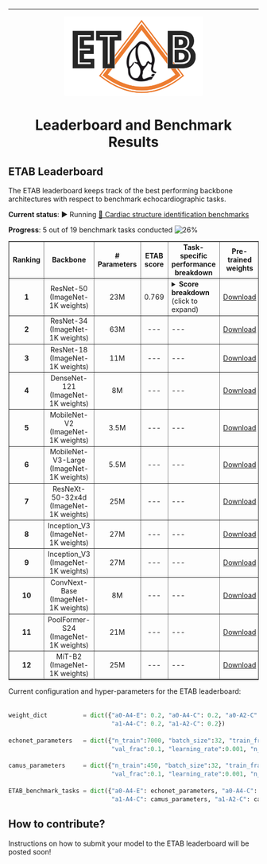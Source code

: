 ---------------

<p align="center">
  <img width="280" height="160" src="assets/etab_logo.png" />
</p>

<h1 align="center">
    <b> Leaderboard and Benchmark Results </b>
</h1>

## ETAB Leaderboard

The ETAB leaderboard keeps track of the best performing backbone architectures with respect to benchmark echocardiographic tasks. 

**Current status**: ▶ Running [🔴 Cardiac structure identification benchmarks](https://github.com/ahmedmalaa/ETAB/blob/main/docs/benchmark_tasks.md#benchmark-task-categorization-and-encoding) 

**Progress**: 5 out of 19 benchmark tasks conducted ![26%](https://progress-bar.dev/26)

<div align="center">
<table border="1">
 <tr>
  <td> <b> <div align="center"> Ranking                              </div> </b> </td>
  <td> <b> <div align="center"> Backbone                             </div> </b> </td>
  <td> <b> <div align="center"> # Parameters                         </div> </b> </td>
  <td> <b> <div align="center"> ETAB score                           </div> </b> </td>
  <td> <b> <div align="center"> Task-specific performance breakdown </div> </b> </td>
  <td> <b> <div align="center"> Pre-trained weights                  </div> </b> </td>
 </tr>
 <tr>
  <td> <b> <div align="center"> 1 </div> </b> </td>
  <td> <div align="center"> ResNet-50 <br> (ImageNet-1K weights) </div> </td>
  <td> <div align="center"> 23M </div> </td>
  <td> <div align="center"> 0.769 </div> </td>
  <td> <details>
  <summary><b>Score breakdown</b> (click to expand)</summary>
  &nbsp;
  <ul>
    <li> 🔴 a0-A4-E: 0.855 | weight: 0.2</li> 
    &nbsp;
    <li> 🔴 a0-A4-C: 0.820 | weight: 0.2</li>
    &nbsp;
    <li> 🔴 a0-A2-C: 0.822 | weight: 0.2</li> 
    &nbsp;
    <li> 🔴 a1-A4-C: 0.693 | weight: 0.2</li> 
    &nbsp;
    <li> 🔴 a1-A2-C: 0.656 | weight: 0.2</li> 
  </ul>

</details> </td> 
  <td> <div align="center"> <a href="https://pytorch.org/vision/main/models/generated/torchvision.models.resnet50.html">Download</a> </div> </td> 
 </tr>
 
 <tr>
  <td> <b> <div align="center"> 2 </div> </b> </td>
  <td> <div align="center"> ResNet-34 <br> (ImageNet-1K weights) </div> </td>
  <td> <div align="center"> 63M </div> </td>
  <td> <div align="center"> --- </div> </td>
  <td> --- </td> 
  <td> <div align="center"> <a href="https://pytorch.org/vision/main/models/generated/torchvision.models.resnet34.html">Download</a> </div> </td> 
 </tr>

 <tr>
  <td> <b> <div align="center"> 3 </div> </b> </td>
  <td> <div align="center"> ResNet-18 <br> (ImageNet-1K weights) </div> </td>
  <td> <div align="center"> 11M </div> </td>
  <td> <div align="center"> --- </div> </td>
  <td> --- </td> 
  <td> <div align="center"> <a href="https://pytorch.org/vision/main/models/generated/torchvision.models.resnet18.html">Download</a> </div> </td> 
 </tr>
 
 <tr>
  <td> <b> <div align="center"> 4 </div> </b> </td>
  <td> <div align="center"> DenseNet-121 <br> (ImageNet-1K weights) </div> </td>
  <td> <div align="center"> 8M </div> </td>
  <td> <div align="center"> --- </div> </td>
  <td> --- </td> 
  <td> <div align="center"> <a href="https://pytorch.org/vision/stable/models/generated/torchvision.models.densenet121.html#torchvision.models.DenseNet121_Weights">Download</a> </div> </td> 
 </tr> 

 <tr>
  <td> <b> <div align="center"> 5 </div> </b> </td>
  <td> <div align="center"> MobileNet-V2 <br> (ImageNet-1K weights) </div> </td>
  <td> <div align="center"> 3.5M </div> </td>
  <td> <div align="center"> --- </div> </td>
  <td> --- </td> 
  <td> <div align="center"> <a href="https://pytorch.org/vision/stable/models/generated/torchvision.models.mobilenet_v2.html#torchvision.models.MobileNet_V2_Weights">Download</a> </div> </td> 
 </tr>  
  
 <tr>
  <td> <b> <div align="center"> 6 </div> </b> </td>
  <td> <div align="center"> MobileNet-V3-Large <br> (ImageNet-1K weights) </div> </td>
  <td> <div align="center"> 5.5M </div> </td>
  <td> <div align="center"> --- </div> </td>
  <td> --- </td> 
  <td> <div align="center"> <a href="https://pytorch.org/vision/stable/models/generated/torchvision.models.mobilenet_v3_large.html#torchvision.models.MobileNet_V3_Large_Weights">Download</a> </div> </td> 
 </tr> 
  
  <tr>
  <td> <b> <div align="center"> 7 </div> </b> </td>
  <td> <div align="center"> ResNeXt-50-32x4d <br> (ImageNet-1K weights) </div> </td>
  <td> <div align="center"> 25M </div> </td>
  <td> <div align="center"> --- </div> </td>
  <td> --- </td> 
  <td> <div align="center"> <a href="https://pytorch.org/vision/stable/models/generated/torchvision.models.resnext50_32x4d.html#torchvision.models.ResNeXt50_32X4D_Weights">Download</a> </div> </td> 
 </tr>  

  <tr>
  <td> <b> <div align="center"> 8 </div> </b> </td>
  <td> <div align="center"> Inception_V3 <br> (ImageNet-1K weights) </div> </td>
  <td> <div align="center"> 27M </div> </td>
  <td> <div align="center"> --- </div> </td>
  <td> --- </td> 
  <td> <div align="center"> <a href="https://pytorch.org/vision/stable/models/generated/torchvision.models.inception_v3.html#torchvision.models.Inception_V3_Weights">Download</a> </div> </td> 
 </tr>   
 
 <tr>
  <td> <b> <div align="center"> 9 </div> </b> </td>
  <td> <div align="center"> Inception_V3 <br> (ImageNet-1K weights) </div> </td>
  <td> <div align="center"> 27M </div> </td>
  <td> <div align="center"> --- </div> </td>
  <td> --- </td> 
  <td> <div align="center"> <a href="https://pytorch.org/vision/stable/models/generated/torchvision.models.inception_v3.html#torchvision.models.Inception_V3_Weights">Download</a> </div> </td> 
</tr>    

 <tr>
  <td> <b> <div align="center"> 10 </div> </b> </td>
  <td> <div align="center"> ConvNext-Base <br> (ImageNet-1K weights) </div> </td>
  <td> <div align="center"> 8M </div> </td>
  <td> <div align="center"> --- </div> </td>
  <td> --- </td> 
  <td> <div align="center"> <a href="https://pytorch.org/vision/stable/models/generated/torchvision.models.convnext_base.html#torchvision.models.convnext_base">Download</a> </div> </td> 
</tr>  
  
<tr>
  <td> <b> <div align="center"> 11 </div> </b> </td>
  <td> <div align="center"> PoolFormer-S24 <br> (ImageNet-1K weights) </div> </td>
  <td> <div align="center"> 21M </div> </td>
  <td> <div align="center"> --- </div> </td>
  <td> --- </td> 
  <td> <div align="center"> <a href="https://huggingface.co/sail/poolformer_s24">Download</a> </div> </td> 
</tr>  

<tr>
  <td> <b> <div align="center"> 12 </div> </b> </td>
  <td> <div align="center"> MiT-B2 <br> (ImageNet-1K weights) </div> </td>
  <td> <div align="center"> 25M </div> </td>
  <td> <div align="center"> --- </div> </td>
  <td> --- </td> 
  <td> <div align="center"> <a href="https://huggingface.co/docs/transformers/model_doc/segformer">Download</a> </div> </td> 
</tr>    
  
</table>
</div>

Current configuration and hyper-parameters for the ETAB leaderboard:

```python

weight_dict          = dict({"a0-A4-E": 0.2, "a0-A4-C": 0.2, "a0-A2-C": 0.2,
                             "a1-A4-C": 0.2, "a1-A2-C": 0.2})

echonet_parameters   = dict({"n_train":7000, "batch_size":32, "train_frac":0.6, 
                             "val_frac":0.1, "learning_rate":0.001, "n_epoch":50})

camus_parameters     = dict({"n_train":450, "batch_size":32, "train_frac":0.6,
                             "val_frac":0.1, "learning_rate":0.001, "n_epoch":50})
         
ETAB_benchmark_tasks = dict({"a0-A4-E": echonet_parameters, "a0-A4-C": camus_parameters, "a0-A2-C": camus_parameters,
                             "a1-A4-C": camus_parameters, "a1-A2-C": camus_parameters})

```


## How to contribute?

Instructions on how to submit your model to the ETAB leaderboard will be posted soon!
